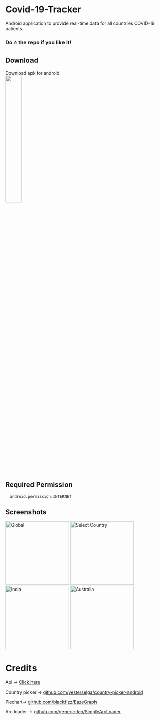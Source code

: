 # Covid-19-Tracker
   Android application to provide real-time data for all countries COVID-19 patients.

### Do :star: the repo if you like it!

## Download

   Download apk for android   
   <a href="https://github.com/Sagarbisht509/Covid-19-Tracker/releases/1.0/Covid19.Tracker.apk"><img src="https://user-images.githubusercontent.com/81458873/114413763-e6561680-9bcb-11eb-9d41-64c9d1414c90.png" width="32%" /></a>
   
## Required Permission
    
      android.permission.INTERNET
   
## Screenshots

<p>
 <img src="https://user-images.githubusercontent.com/81458873/114416061-ebb46080-9bcd-11eb-9c5a-29d60edd1d50.jpg" alt="Global" width="200">
   
 <img src="https://user-images.githubusercontent.com/81458873/114416087-f1aa4180-9bcd-11eb-978d-5f23c13b065f.jpg" alt="Select Country" width="200" >
   
 <img src="https://user-images.githubusercontent.com/81458873/114416111-f969e600-9bcd-11eb-825f-70ce0deaa94b.jpg" alt="India" width="200" >
 
 <img src="https://user-images.githubusercontent.com/81458873/114416125-fd960380-9bcd-11eb-95a0-708be3c708ac.jpg" alt="Australia" width="200" >
</p>


# Credits

   Api -> [Click here](https://coronavirus-19-api.herokuapp.com/countries)
   
   Country picker -> [github.com/yesterselga/country-picker-android](https://github.com/yesterselga/country-picker-android)
   
   Piechart-> [github.com/blackfizz/EazeGraph](https://github.com/blackfizz/EazeGraph)
   
   Arc loader -> [github.com/generic-leo/SimpleArcLoader](https://github.com/generic-leo/SimpleArcLoader)
   
   
   
   



